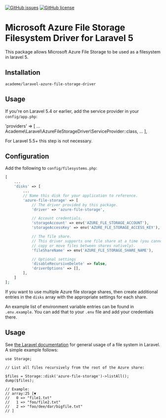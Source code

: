 
[![GitHub issues](https://img.shields.io/github/issues/academe/laravel-azure-file-storage-driver.svg)](https://github.com/academe/laravel-azure-file-storage-driver/issues)
[![GitHub license](https://img.shields.io/github/license/academe/laravel-azure-file-storage-driver.svg)](https://github.com/academe/laravel-azure-file-storage-driver/blob/master/LICENCE)

# Microsoft Azure File Storage Filesystem Driver for Laravel 5

This package allows Microsoft Azure File Storage
to be used as a filesystem in laravel 5.

## Installation

    academe/laravel-azure-file-storage-driver

## Usage

If you're on Laravel 5.4 or earlier, add the service provider in your `config/app.php`:

'providers' => [
    ...
    Academe\Laravel\AzureFileStorageDriver\ServiceProvider::class,
    ...
],

For Laravel 5.5+ this step is not necessary.

## Configuration

Add the following to `config/filesystems.php`:

```php
[
    ...
    'disks' => [
        ...
        // Name this disk for your application to reference.
        'azure-file-storage' => [
            // The driver provided by this package.
            'driver' => 'azure-file-storage',

            // Account credentials.
            'storageAccount' => env('AZURE_FLE_STORAGE_ACCOUNT'),
            'storageAccessKey' => env('AZURE_FLE_STORAGE_ACCESS_KEY'),

            // The file share.
            // This driver supports one file share at a time (you cannot
            // copy or move files between shares natively).
            'fileShareName' => env('AZURE_FLE_STORAGE_SHARE_NAME'),

            // Optional settings
            'disableRecursiveDelete' => false,
            'driverOptions' => [],
        ],
    ]
];
```

If you want to use multiple Azure file storage shares, then create additional
entries in the `disks` array with the appropriate settings for each share.

An example list of environment variable entries can be found in `.env.example`.
You can add that to your `.env` file and add your credentials there.

## Usage

See [the Laravel documentation](https://laravel.com/docs/5.5/filesystem)
for general usage of a file system in Laravel.
A simple example follows:

```
use Storage;

// List all files recursively from the root of the Azure share:

$files = Storage::disk('azure-file-storage')->listAll();
dump($files);

// Example:
// array:25 [▼
//   0 => "file1.txt"
//   1 => "foo/file2.txt"
//   2 => "foo/dee/dar/bigfile.txt"
// ]
```

